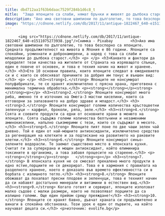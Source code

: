```yaml
---
title: dbd712aa1f63b6daac7529f284b1d6c8_t
mitle:  "Защо японците са слаби, нямат бръчки и живеят до дълбока старост?"
description: "Ако има световни шампиони по дълголетие, то това безспорно са японците. Средната продължителност на живота в Япония е 86 години. Японците са спокойни, усмихнати и добронамерени, а наред с това са слаби и младолики до дълбока старост.   Каквито и фактори да определят тези качества на жителите от Страната на изряващото слънце, един е повече …"
image: "https://cdnone.netlify.com/db/2017/11/antique-1822467_640-e1511075273938.jpg"
---
```


          <img src="https://cdnone.netlify.com/db/2017/11/antique-1822467_640-e1511075273938.jpg"/>Снимка - Pixabay        <h3>Ако има световни шампиони по дълголетие, то това безспорно са японците. Средната продължителност на живота в Япония е 86 години. Японците са спокойни, усмихнати и добронамерени, а наред с това са слаби и младолики до дълбока старост.</h3> <p> </p> <h3>Каквито и фактори да определят тези качества на жителите от Страната на изряващото слънце, един е повече от основен, и това е техния начин на живот и хранене.</h3> <h3>Ето 10 основни правила, които японците следват в ежедневието си и с които се обясняват причините за добрия им тонус и външен вид:</h3> <p> </p> <h3><strong>1.</strong> Японците не консумират полуфабрикати, те се хранят изключително с прясна храна, приготвена с минимална термична обработка.</h3> <p><strong></strong></p><strong>   </strong><p></p> <h3><strong>2.</strong> Японците консумират много риба, именно тя е източник на Омега-3 мастни киселини, които са отговорни за запазването на добро здраве и младост.</h3> <h3><strong>3.</strong> Японците консумират големи количества кръстоцветни зеленчуци – карфиол, броколи, ряпа, зеле.</h3> <h3><strong>4.</strong> Соята и соевите продукти са едни от основните храни в менюто на японците. Соята съдържа големи количества белтъчини и незаменими аминокиселини, напълно съизмерими с тези, които се съдържат в месото.</h3> <h3><strong>5.</strong> Японците пият поне по две чаши зелен чай дневно. Той е един от най-мощните антиоксиданти, изключително средство за регенерация на клетките и за подтискане на развитието на раковите клетки.</h3> <h3><strong>6.</strong> Японците консумират синьо-зелените водорасли. Те заемат съществено място в японската кухня. Считат ги за суперхрана и мощен антиоксидант, който елиминира токсините в организма, а това забавя процесите на стареене.</h3> <p><strong></strong></p><strong>   </strong><p></p> <h3><strong>7.</strong> В японската кухня не се смесват прекалено много продукти в едно ястие,порциите не се декорират. Това е в хармония с правилата на разделното хранене, което е доказало във времето ефективността си в борбата с излишното тегло.</h3> <h3><strong>8.</strong> Японците обожават да похапват пресни плодове и зеленчуци, това е техният начин да си набавят достатъчно минерали и витамини в естествен вид.</h3> <h3><strong>9.</strong> Когато готвят и сервират, японците използват малко съдове с малки размери, които не позволяват порциите да са излишно големи. Още един прийом срещу преяждане!</h3> <h3><strong>10.</strong> Японците се хранят бавно, дъвчат храната си продължително и винаги в спокойна обстановка. Този урок е един от първите, на който научават децата си.</h3> <p>източник: evolife.bg</p>        